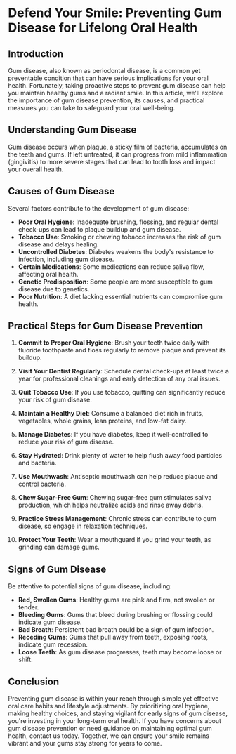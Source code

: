# Defend Your Smile: Preventing Gum Disease for Lifelong Oral Health

## Introduction

Gum disease, also known as periodontal disease, is a common yet preventable condition that can have serious implications for your oral health. Fortunately, taking proactive steps to prevent gum disease can help you maintain healthy gums and a radiant smile. In this article, we'll explore the importance of gum disease prevention, its causes, and practical measures you can take to safeguard your oral well-being.

## Understanding Gum Disease

Gum disease occurs when plaque, a sticky film of bacteria, accumulates on the teeth and gums. If left untreated, it can progress from mild inflammation (gingivitis) to more severe stages that can lead to tooth loss and impact your overall health.

## Causes of Gum Disease

Several factors contribute to the development of gum disease:

- **Poor Oral Hygiene**: Inadequate brushing, flossing, and regular dental check-ups can lead to plaque buildup and gum disease.
- **Tobacco Use**: Smoking or chewing tobacco increases the risk of gum disease and delays healing.
- **Uncontrolled Diabetes**: Diabetes weakens the body's resistance to infection, including gum disease.
- **Certain Medications**: Some medications can reduce saliva flow, affecting oral health.
- **Genetic Predisposition**: Some people are more susceptible to gum disease due to genetics.
- **Poor Nutrition**: A diet lacking essential nutrients can compromise gum health.

## Practical Steps for Gum Disease Prevention

1. **Commit to Proper Oral Hygiene**: Brush your teeth twice daily with fluoride toothpaste and floss regularly to remove plaque and prevent its buildup.

2. **Visit Your Dentist Regularly**: Schedule dental check-ups at least twice a year for professional cleanings and early detection of any oral issues.

3. **Quit Tobacco Use**: If you use tobacco, quitting can significantly reduce your risk of gum disease.

4. **Maintain a Healthy Diet**: Consume a balanced diet rich in fruits, vegetables, whole grains, lean proteins, and low-fat dairy.

5. **Manage Diabetes**: If you have diabetes, keep it well-controlled to reduce your risk of gum disease.

6. **Stay Hydrated**: Drink plenty of water to help flush away food particles and bacteria.

7. **Use Mouthwash**: Antiseptic mouthwash can help reduce plaque and control bacteria.

8. **Chew Sugar-Free Gum**: Chewing sugar-free gum stimulates saliva production, which helps neutralize acids and rinse away debris.

9. **Practice Stress Management**: Chronic stress can contribute to gum disease, so engage in relaxation techniques.

10. **Protect Your Teeth**: Wear a mouthguard if you grind your teeth, as grinding can damage gums.

## Signs of Gum Disease

Be attentive to potential signs of gum disease, including:

- **Red, Swollen Gums**: Healthy gums are pink and firm, not swollen or tender.
- **Bleeding Gums**: Gums that bleed during brushing or flossing could indicate gum disease.
- **Bad Breath**: Persistent bad breath could be a sign of gum infection.
- **Receding Gums**: Gums that pull away from teeth, exposing roots, indicate gum recession.
- **Loose Teeth**: As gum disease progresses, teeth may become loose or shift.

## Conclusion

Preventing gum disease is within your reach through simple yet effective oral care habits and lifestyle adjustments. By prioritizing oral hygiene, making healthy choices, and staying vigilant for early signs of gum disease, you're investing in your long-term oral health. If you have concerns about gum disease prevention or need guidance on maintaining optimal gum health, contact us today. Together, we can ensure your smile remains vibrant and your gums stay strong for years to come.